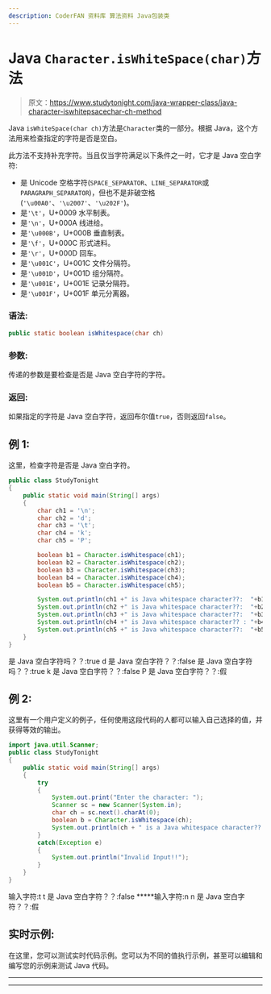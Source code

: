```yaml
---
description: CoderFAN 资料库 算法资料 Java包装类
---
```


# Java `Character.isWhiteSpace(char)`方法

> 原文：<https://www.studytonight.com/java-wrapper-class/java-character-iswhitepsacechar-ch-method>

Java `isWhiteSpace(char ch)`方法是`Character`类的一部分。根据 Java，这个方法用来检查指定的字符是否是空白。

此方法不支持补充字符。当且仅当字符满足以下条件之一时，它才是 Java 空白字符:

*   是 Unicode 空格字符(`SPACE_SEPARATOR`、`LINE_SEPARATOR`或`PARAGRAPH_SEPARATOR`)，但也不是非破空格(`'\u00A0'`、`'\u2007'`、`'\u202F'`)。
*   是`'\t'`，U+0009 水平制表。
*   是`'\n'`，U+000A 线进给。
*   是`'\u000B'`，U+000B 垂直制表。
*   是`'\f'`，U+000C 形式进料。
*   是`'\r'`，U+000D 回车。
*   是`'\u001C'`，U+001C 文件分隔符。
*   是`'\u001D'`，U+001D 组分隔符。
*   是`'\u001E'`，U+001E 记录分隔符。
*   是`'\u001F'`，U+001F 单元分离器。

### 语法:

```java
public static boolean isWhitespace(char ch)
```

### 参数:

传递的参数是要检查是否是 Java 空白字符的字符。

### 返回:

如果指定的字符是 Java 空白字符，返回布尔值`true`，否则返回`false`。

## 例 1:

这里，检查字符是否是 Java 空白字符。

```java
public class StudyTonight
{  
	public static void main(String[] args)
	{  
		char ch1 = '\n';  
		char ch2 = 'd';  
		char ch3 = '\t';  
		char ch4 = 'k';   
		char ch5 = 'P';  

		boolean b1 = Character.isWhitespace(ch1);  
		boolean b2 = Character.isWhitespace(ch2);  
		boolean b3 = Character.isWhitespace(ch3);  
		boolean b4 = Character.isWhitespace(ch4);  
		boolean b5 = Character.isWhitespace(ch5);  

		System.out.println(ch1 +" is Java whitespace character??:  "+b1);  
		System.out.println(ch2 +" is Java whitespace character??:  "+b2);  
		System.out.println(ch3 +" is Java whitespace character??:  "+b3);  
		System.out.println(ch4 +" is Java whitespace character?? : "+b4);  
		System.out.println(ch5 +" is Java whitespace character??:  "+b5);  
	}  
} 
```

是 Java 空白字符吗？？:true
d 是 Java 空白字符？？:false
是 Java 空白字符吗？？:true
k 是 Java 空白字符？？:false
P 是 Java 空白字符？？:假

## 例 2:

这里有一个用户定义的例子，任何使用这段代码的人都可以输入自己选择的值，并获得等效的输出。

```java
import java.util.Scanner; 
public class StudyTonight
{  
	public static void main(String[] args)
	{  
		try
		{
			System.out.print("Enter the character: ");  
			Scanner sc = new Scanner(System.in);         
			char ch = sc.next().charAt(0);  
			boolean b = Character.isWhitespace(ch);
			System.out.println(ch + " is a Java whitespace character??: "+b);
		}
		catch(Exception e)
		{
			System.out.println("Invalid Input!!");
		}
	}  
}
```

输入字符:t
t 是 Java 空白字符？？:false
*****输入字符:n
n 是 Java 空白字符？？:假

## 实时示例:

在这里，您可以测试实时代码示例。您可以为不同的值执行示例，甚至可以编辑和编写您的示例来测试 Java 代码。

* * *

* * *
